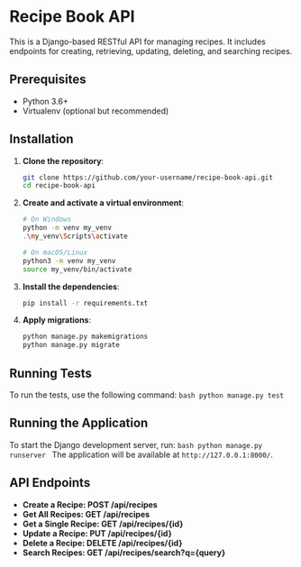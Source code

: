 # Recipe Book API

This is a Django-based RESTful API for managing recipes. It includes endpoints for creating, retrieving, updating, deleting, and searching recipes.

## Prerequisites

- Python 3.6+
- Virtualenv (optional but recommended)

## Installation

1. **Clone the repository**:
    ```bash
    git clone https://github.com/your-username/recipe-book-api.git
    cd recipe-book-api
    ```

2. **Create and activate a virtual environment**:
    ```bash
    # On Windows
    python -m venv my_venv
    .\my_venv\Scripts\activate

    # On macOS/Linux
    python3 -m venv my_venv
    source my_venv/bin/activate
    ```

3. **Install the dependencies**:
    ```bash
    pip install -r requirements.txt
    ```

4. **Apply migrations**:
    ```bash
    python manage.py makemigrations
    python manage.py migrate
    ```

## Running Tests

To run the tests, use the following command:
    ```bash
    python manage.py test
    ```

## Running the Application

To start the Django development server, run:
    ```bash
    python manage.py runserver
    ```
The application will be available at `http://127.0.0.1:8000/`.

## API Endpoints

- **Create a Recipe: POST /api/recipes**
- **Get All Recipes: GET /api/recipes**
- **Get a Single Recipe: GET /api/recipes/{id}**
- **Update a Recipe: PUT /api/recipes/{id}**
- **Delete a Recipe: DELETE /api/recipes/{id}**
- **Search Recipes: GET /api/recipes/search?q={query}**
